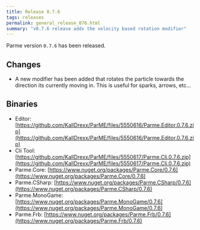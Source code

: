 ```yaml
---
title: Release 0.7.6
tags: releases
permalink: general_release_076.html
summary: "v0.7.6 release adds the velocity based rotation modifier"
---
```


Parme version `0.7.6` has been released.  

## Changes

* A new modifier has been added that rotates the particle towards the direction its currently moving in.  This is useful for sparks, arrows, etc...

## Binaries

* Editor: [https://github.com/KallDrexx/ParME/files/5550616/Parme.Editor.0.7.6.zip](https://github.com/KallDrexx/ParME/files/5550616/Parme.Editor.0.7.6.zip)
* Cli Tool: [https://github.com/KallDrexx/ParME/files/5550617/Parme.Cli.0.7.6.zip](https://github.com/KallDrexx/ParME/files/5550617/Parme.Cli.0.7.6.zip)
* Parme.Core: [https://www.nuget.org/packages/Parme.Core/0.7.6](https://www.nuget.org/packages/Parme.Core/0.7.6)
* Parme.CSharp: [https://www.nuget.org/packages/Parme.CSharp/0.7.6](https://www.nuget.org/packages/Parme.CSharp/0.7.6)
* Parme.MonoGame: [https://www.nuget.org/packages/Parme.MonoGame/0.7.6](https://www.nuget.org/packages/Parme.MonoGame/0.7.6)
* Parme.Frb: [https://www.nuget.org/packages/Parme.Frb/0.7.6](https://www.nuget.org/packages/Parme.Frb/0.7.6)
